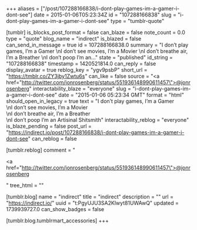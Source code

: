 +++
aliases = ["/post/107288166838/i-dont-play-games-im-a-gamer-i-dont-see"]
date = 2015-01-06T05:23:34Z
id = "107288166838"
slug = "i-dont-play-games-im-a-gamer-i-dont-see"
type = "tumblr-quote"

[tumblr]
is_blocks_post_format = false
can_blaze = false
note_count = 0.0
type = "quote"
blog_name = "indirect"
is_blazed = false
can_send_in_message = true
id = 107288166838.0
summary = "I don’t play games, I’m a Gamer \nI don’t see movies, I’m a Movier \nI don’t breathe air, I’m a Breather \nI don’t poop I’m an..."
state = "published"
id_string = "107288166838"
timestamp = 1420521814.0
can_reply = false
display_avatar = true
reblog_key = "ygv9psbP"
short_url = "https://tmblr.co/ZY3jby1Zwtu6s"
can_like = false
source = "<a href=\"http://twitter.com/jonrosenberg/status/551936148990611457\">@jonrosenberg</a>"
interactability_blaze = "everyone"
slug = "i-dont-play-games-im-a-gamer-i-dont-see"
date = "2015-01-06 05:23:34 GMT"
format = "html"
should_open_in_legacy = true
text = "I don&rsquo;t play games, I&rsquo;m a Gamer<br/>\nI don&rsquo;t see movies, I&rsquo;m a Movier<br/>\nI don&rsquo;t breathe air, I&rsquo;m a Breather<br/>\nI don&rsquo;t poop I&rsquo;m an Artisinal Shitsmith"
interactability_reblog = "everyone"
is_blaze_pending = false
post_url = "https://indirect.io/post/107288166838/i-dont-play-games-im-a-gamer-i-dont-see"
can_reblog = false

[tumblr.reblog]
comment = "<p><a href=\"http://twitter.com/jonrosenberg/status/551936148990611457\">@jonrosenberg</a></p>"
tree_html = ""

[tumblr.blog]
name = "indirect"
title = "indirect"
description = ""
url = "https://indirect.io/"
uuid = "t:PgyUJU3SA2Klwyt81UWAwQ"
updated = 1739939727.0
can_show_badges = false

[tumblr.blog.tumblrmart_accessories]
+++
